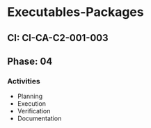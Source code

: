 # Executables-Packages

## CI: CI-CA-C2-001-003
## Phase: 04

### Activities
- Planning
- Execution
- Verification
- Documentation
